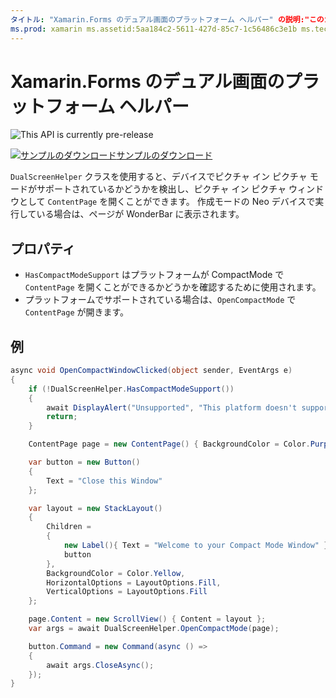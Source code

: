 ```yaml
---
タイトル: "Xamarin.Forms のデュアル画面のプラットフォーム ヘルパー" の説明:"このガイドでは、Xamarin.Formsの DualScreenHelper クラスを使用して Surface Duo や Surface Neo などのデュアル画面デバイスのアプリ エクスペリエンスを最適化する方法について説明します。"
ms.prod: xamarin ms.assetid:5aa184c2-5611-427d-85c7-1c56486c3e1b ms.technology: xamarin-forms author: davidortinau ms.author: daortin ms.date:02/08/2020 no-loc: [Xamarin.Forms, Xamarin.Essentials]
---
```


# <a name="xamarinforms-dual-screen-platform-helpers"></a>Xamarin.Forms のデュアル画面のプラットフォーム ヘルパー

![](~/media/shared/preview.png "This API is currently pre-release")

[![サンプルのダウンロード](~/media/shared/download.png)サンプルのダウンロード](https://docs.microsoft.com/samples/xamarin/xamarin-forms-samples/userinterface-dualscreendemos/)

`DualScreenHelper` クラスを使用すると、デバイスでピクチャ イン ピクチャ モードがサポートされているかどうかを検出し、ピクチャ イン ピクチャ ウィンドウとして `ContentPage` を開くことができます。 作成モードの Neo デバイスで実行している場合は、ページが WonderBar に表示されます。

## <a name="properties"></a>プロパティ

- `HasCompactModeSupport` はプラットフォームが CompactMode で `ContentPage` を開くことができるかどうかを確認するために使用されます。
- プラットフォームでサポートされている場合は、`OpenCompactMode` で `ContentPage` が開きます。

## <a name="example"></a>例

```csharp
async void OpenCompactWindowClicked(object sender, EventArgs e)
{
    if (!DualScreenHelper.HasCompactModeSupport())
    {
        await DisplayAlert("Unsupported", "This platform doesn't support this feature", "Ok");
        return;
    }

    ContentPage page = new ContentPage() { BackgroundColor = Color.Purple };

    var button = new Button()
    {
        Text = "Close this Window"
    };

    var layout = new StackLayout()
    {
        Children =
        {
            new Label(){ Text = "Welcome to your Compact Mode Window" },
            button
        },
        BackgroundColor = Color.Yellow,
        HorizontalOptions = LayoutOptions.Fill,
        VerticalOptions = LayoutOptions.Fill
    };

    page.Content = new ScrollView() { Content = layout };
    var args = await DualScreenHelper.OpenCompactMode(page);

    button.Command = new Command(async () =>
    {
        await args.CloseAsync();
    });
}
```
